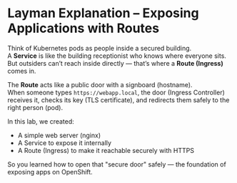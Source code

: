
# Layman Explanation – Exposing Applications with Routes

Think of Kubernetes pods as people inside a secured building.  
A **Service** is like the building receptionist who knows where everyone sits.  
But outsiders can’t reach inside directly — that’s where a **Route (Ingress)** comes in.

The **Route** acts like a public door with a signboard (hostname).  
When someone types `https://webapp.local`, the door (Ingress Controller) receives it, checks its key (TLS certificate), and redirects them safely to the right person (pod).

In this lab, we created:
- A simple web server (nginx)
- A Service to expose it internally
- A Route (Ingress) to make it reachable securely with HTTPS

So you learned how to open that "secure door" safely — the foundation of exposing apps on OpenShift.
